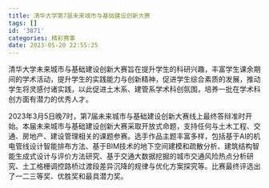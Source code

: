 ```yaml
---
title: 清华大学第7届未来城市与基础建设创新大赛
tags: []
id: '3871'
categories: 精彩赛事
date: 2023-05-20 22:55:25
---
```


清华大学未来城市与基础建设创新大赛旨在提升学生的科研兴趣，丰富学生课余期间的学术活动，提升学生的实践能力与创新精神，促进学生综合素质的发展，推动学生将灵感付诸实践，以此促进土木系、建管系学术科创氛围，培养一批在学术科创方面有潜力的优秀人才。

2023年3月5日晚7时，第7届未来城市与基础建设创新大赛线上最终答辩准时开始。本届未来城市与基础建设创新大赛采取开放式命题，支持任何与土木工程、交通、房地产、建设管理相关的课题参赛。选手作品主题丰富多样，包括基于AI的机电管线设计智能排布方法、基于BIM技术的地下空间建模和疏散分析、建筑结构智能生成式设计与评价方法研究、基于交通大数据挖掘的城市交通风险热点分析研究、土工格栅调控路桥过渡段差异沉降的规律与优化方案探究等。比赛最终评选出了一二三等奖、优胜奖和最具潜力奖。


